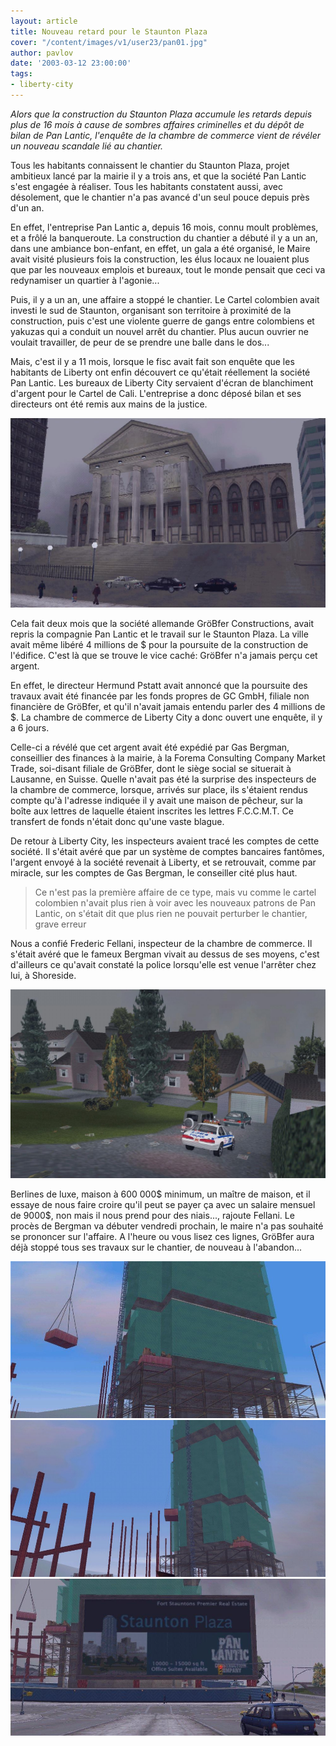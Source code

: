 ```yaml
---
layout: article
title: Nouveau retard pour le Staunton Plaza
cover: "/content/images/v1/user23/pan01.jpg"
author: pavlov
date: '2003-03-12 23:00:00'
tags:
- liberty-city
---
```


_Alors que la construction du Staunton Plaza accumule les retards depuis plus de 16 mois à cause de sombres affaires criminelles et du dépôt de bilan de Pan Lantic, l'enquête de la chambre de commerce vient de révéler un nouveau scandale lié au chantier._

Tous les habitants connaissent le chantier du Staunton Plaza, projet ambitieux lancé par la mairie il y a trois ans, et que la société Pan Lantic s'est engagée à réaliser. Tous les habitants constatent aussi, avec désolement, que le chantier n'a pas avancé d'un seul pouce depuis près d'un an.

En effet, l'entreprise Pan Lantic a, depuis 16 mois, connu moult problèmes, et a frôlé la banqueroute. La construction du chantier a débuté il y a un an, dans une ambiance bon-enfant, en effet, un gala a été organisé, le Maire avait visité plusieurs fois la construction, les élus locaux ne louaient plus que par les nouveaux emplois et bureaux, tout le monde pensait que ceci va redynamiser un quartier à l'agonie...

Puis, il y a un an, une affaire a stoppé le chantier. Le Cartel colombien avait investi le sud de Staunton, organisant son territoire à proximité de la construction, puis c'est une violente guerre de gangs entre colombiens et yakuzas qui a conduit un nouvel arrêt du chantier. Plus aucun ouvrier ne voulait travailler, de peur de se prendre une balle dans le dos...

Mais, c'est il y a 11 mois, lorsque le fisc avait fait son enquête que les habitants de Liberty ont enfin découvert ce qu'était réellement la société Pan Lantic. Les bureaux de Liberty City servaient d'écran de blanchiment d'argent pour le Cartel de Cali. L'entreprise a donc déposé bilan et ses directeurs ont été remis aux mains de la justice.

![](/content/images/v1/user23/pan05.jpg)

Cela fait deux mois que la société allemande GröBfer Constructions, avait repris la compagnie Pan Lantic et le travail sur le Staunton Plaza. La ville avait même libéré 4 millions de $ pour la poursuite de la construction de l'édifice. C'est là que se trouve le vice caché: GröBfer n'a jamais perçu cet argent.

En effet, le directeur Hermund Pstatt avait annoncé que la poursuite des travaux avait été financée par les fonds propres de GC GmbH, filiale non financière de GröBfer, et qu'il n'avait jamais entendu parler des 4 millions de $. La chambre de commerce de Liberty City a donc ouvert une enquête, il y a 6 jours.

Celle-ci a révélé que cet argent avait été expédié par Gas Bergman, conseillier des finances à la mairie, à la Forema Consulting Company Market Trade, soi-disant filiale de GröBfer, dont le siège social se situerait à Lausanne, en Suisse. Quelle n'avait pas été la surprise des inspecteurs de la chambre de commerce, lorsque, arrivés sur place, ils s'étaient rendus compte qu'à l'adresse indiquée il y avait une maison de pêcheur, sur la boîte aux lettres de laquelle étaient inscrites les lettres F.C.C.M.T. Ce transfert de fonds n'était donc qu'une vaste blague.

De retour à Liberty City, les inspecteurs avaient tracé les comptes de cette société. Il s'était avéré que par un système de comptes bancaires fantômes, l'argent envoyé à la société revenait à Liberty, et se retrouvait, comme par miracle, sur les comptes de Gas Bergman, le conseiller cité plus haut.

> Ce n'est pas la première affaire de ce type, mais vu comme le cartel colombien n'avait plus rien à voir avec les nouveaux patrons de Pan Lantic, on s'était dit que plus rien ne pouvait perturber le chantier, grave erreur

Nous a confié Frederic Fellani, inspecteur de la chambre de commerce. Il s'était avéré que le fameux Bergman vivait au dessus de ses moyens, c'est d'ailleurs ce qu'avait constaté la police lorsqu'elle est venue l'arrêter chez lui, à Shoreside.

![](/content/images/v1/user23/pan06.jpg)

Berlines de luxe, maison à 600 000$ minimum, un maître de maison, et il essaye de nous faire croire qu'il peut se payer ça avec un salaire mensuel de 9000$, non mais il nous prend pour des niais..., rajoute Fellani. Le procès de Bergman va débuter vendredi prochain, le maire n'a pas souhaité se prononcer sur l'affaire. A l'heure ou vous lisez ces lignes, GröBfer aura déjà stoppé tous ses travaux sur le chantier, de nouveau à l'abandon...

![](/content/images/v1/user23/pan02.jpg)
![](/content/images/v1/user23/pan03.jpg)
![](/content/images/v1/user23/pan04.jpg)